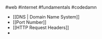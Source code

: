 #web #internet #fundamentals #codedamn

- [[DNS | Domain Name System]]
- [[Port Number]]
- [[HTTP Request Headers]]
- 

